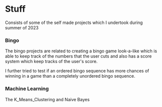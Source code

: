 # Stuff
Consists of some of the self made projects which I undertook during summer of 2023

### Bingo

The bingo projects are related to creating a bingo game look-a-like which is able to keep track of the numbers that the user cuts 
and also has a score system which keep tracks of the user's score.

I further tried to test if an ordered bingo sequence has more chances of winning in a game than a completely unordered bingo sequence.

### Machine Learning

The K_Means_Clustering and Naive Bayes
